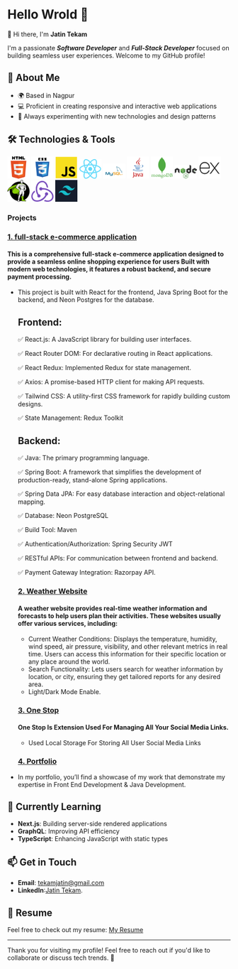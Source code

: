 <h1>Hello Wrold 👋 </h1>
👋 Hi there, I'm <strong>Jatin Tekam</strong>

I'm a passionate ***Software Developer*** and ***Full-Stack Developer*** focused on building seamless user experiences. Welcome to my GitHub profile!

## 🚀 About Me

- 🌍 Based in Nagpur
- 💻 Proficient in creating responsive and interactive web applications
- 🎨 Always experimenting with new technologies and design patterns

## 🛠️ Technologies & Tools
<div>
  <img src="https://github.com/saarthack/portfolio/blob/main/images/html-min.png" width="50px">
  <img src="https://github.com/saarthack/portfolio/blob/main/images/css-min.png" width="50px">
  <img src="https://github.com/saarthack/portfolio/blob/main/images/js-min.png" width="50px">
  <img src="https://github.com/saarthack/portfolio/blob/main/images/React-icon.svg.png" width="50px">
  <img src="https://github.com/saarthack/portfolio/blob/main/images/MySQL-min.png" width="50px">
  <img src="https://github.com/saarthack/portfolio/blob/main/images/java-logo-1.png" width="50px">
  <img src="https://github.com/saarthack/portfolio/blob/main/images/mongodb-min.png" width="50px">
  <img src="https://github.com/saarthack/portfolio/blob/main/images/node-min.png" width="50px">
  <img src="https://github.com/saarthack/portfolio/blob/main/images/express.png" width="50px">
  <img src="https://github.com/saarthack/portfolio/blob/main/images/gsap-min.png" width="50px">
  <img src="https://github.com/saarthack/portfolio/blob/main/images/redux.png" width="50px">
  <img src="https://github.com/saarthack/portfolio/blob/main/images/tailwind.png
" width="50px">
</div>

<h3>Projects</h3>

### [1. full-stack e-commerce application](https://riveshopping.netlify.app/)
<h4>This is a comprehensive full-stack e-commerce application designed to provide a seamless online shopping experience for users Built with modern web technologies, it features a robust backend, and secure payment processing.</h4>
<ul>
  <li>This project is built with React for the frontend, Java Spring Boot for the backend, and Neon Postgres for the database.</li>

 ## Frontend:  
✅ React.js: A JavaScript library for building user interfaces.

✅ React Router DOM: For declarative routing in React applications.

✅ React Redux: Implemented Redux for state management.

✅ Axios: A promise-based HTTP client for making API requests.

✅ Tailwind CSS: A utility-first CSS framework for rapidly building custom designs.

✅ State Management: Redux Toolkit

 ## Backend:

 ✅ Java: The primary programming language.

✅ Spring Boot: A framework that simplifies the development of production-ready, stand-alone Spring applications.

✅ Spring Data JPA: For easy database interaction and object-relational mapping.

✅ Database: Neon PostgreSQL

✅ Build Tool: Maven

✅ Authentication/Authorization: Spring Security JWT

✅ RESTful APIs: For communication between frontend and backend.

✅ Payment Gateway Integration: Razorpay API.


### [2. Weather Website](https://github.com/JatinTekam/Weather-Website)
<h4>A weather website provides real-time weather information and forecasts to help users plan their activities. These websites usually offer various services, including:</h4>
<ul>
  <li>Current Weather Conditions: Displays the temperature, humidity, wind speed, air pressure, visibility, and other relevant metrics in real time. Users can access this information for their specific location or any place around the world.</li>
  <li>Search Functionality: Lets users search for weather information by location, or city, ensuring they get tailored reports for any desired area.</li>
  <li>Light/Dark Mode Enable.</li>
</ul>

### [3. One Stop](https://github.com/JatinTekam/OneStop-Extension)
<h4>One Stop Is Extension Used For Managing All Your Social Media Links.</h4>
<ul>
  <li>Used Local Storage For Storing All User Social Media Links</li>
</ul>

### [4. Portfolio](https://github.com/JatinTekam/portfolio-website)
> <ul>
  <li>In my portfolio, you’ll find a showcase of my work that demonstrate my expertise in Front End Development & Java Development.</li>
</ul>

## 🌱 Currently Learning

- **Next.js**: Building server-side rendered applications
- **GraphQL**: Improving API efficiency
- **TypeScript**: Enhancing JavaScript with static types

## 📫 Get in Touch

- **Email**: [tekamjatin@gmail.com](tekamjatin@gmail.com)
- **LinkedIn**:[Jatin Tekam](https://linkedin.com/in/jatin-tekam).

## 💼 Resume

Feel free to check out my resume: [My Resume](https://drive.google.com/file/d/1XYkeirOUAmJkjTmNSQfqmorhwtCnWSbh/view?usp=sharing)

---

Thank you for visiting my profile! Feel free to reach out if you'd like to collaborate or discuss tech trends. 🚀

